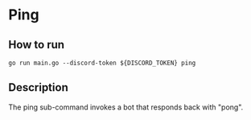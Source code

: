 # Ping 

## How to run
```
go run main.go --discord-token ${DISCORD_TOKEN} ping 
```

## Description
The ping sub-command invokes a bot that responds back with "pong". 
